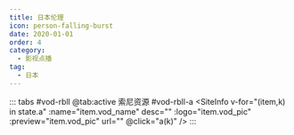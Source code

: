 ```yaml
---
title: 日本伦理
icon: person-falling-burst
date: 2020-01-01
order: 4
category:
  - 影视点播
tag:
  - 日本
---
```


<ArtPlayer :src="state.src" :config="hlsConfig(state.p)" />

::: tabs #vod-rbll
@tab:active 索尼资源 #vod-rbll-a
<SiteInfo v-for="(item,k) in state.a" :name="item.vod_name" desc="" :logo="item.vod_pic"
:preview="item.vod_pic" url="" @click="a(k)" />
:::

<script setup>
  import { vod } from '@db'
  import { hlsConfig } from '@cps/artConst'
  import { useStorage } from '@vueuse/core'
  import { onMounted } from "vue";
  const state = useStorage(
    "vod-rbll",
    {
      src:"",
      a: [],
      p: []
    }
  )

  onMounted(async () => {
    state.value.a = (await vod.find({ "name": "snzy-59" })).data
    a(0)
  });
  const a = (key) => {
    const { a } = state.value
    state.value.p = a
    state.value.src = a[key].url
  }
</script>
